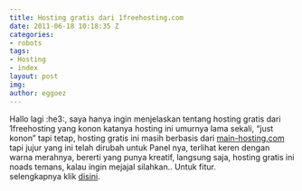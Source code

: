```yaml
---
title: Hosting gratis dari 1freehosting.com
date: 2011-06-18 10:18:35 Z
categories:
- robots
tags:
- Hosting
- index
layout: post
img: 
author: eggoez
---
```


<p>Hallo lagi :he3:, saya hanya ingin menjelaskan tentang hosting gratis dari 1freehosting yang konon katanya hosting ini umurnya lama sekali, “just konon” tapi tetap, hosting gratis ini masih berbasis dari <a href="https://ciutirc.blogspot.com/2011/03/apa-itu-main-hostingcom.html">main-hosting.com</a> tapi jujur yang ini telah dirubah untuk Panel nya, terlihat keren dengan warna merahnya, bererti yang punya kreatif, langsung saja, hosting gratis ini noads temans, kalau ingin mejajal silahkan.. Untuk fitur.<br>
selengkapnya klik <a title="Lihat Sumbernya" href="https://ciutirc.blogspot.com/2011/06/hosting-gratis-dari-1freehostingcom.html">disini</a>.<a name="more"></a></p>
